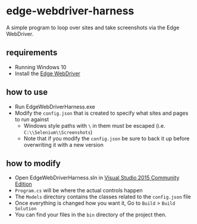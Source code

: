 # edge-webdriver-harness
A simple program to loop over sites and take screenshots via the Edge WebDriver.

## requirements
* Running Windows 10
* Install the [Edge WebDriver](https://www.microsoft.com/en-us/download/details.aspx?id=48212)

## how to use
* Run EdgeWebDriverHarness.exe
* Modify the `config.json` that is created to specify what sites and pages to run against
  * Windows style paths with `\` in them must be escaped (i.e. `C:\\Selenium\\Screenshots`)
  * Note that if you modify the `config.json` be sure to back it up before overwriting it with a new version

## how to modify
* Open EdgeWebDriverHarness.sln in [Visual Studio 2015 Community Edition](https://www.visualstudio.com/en-us/products/visual-studio-community-vs.aspx)
* `Program.cs` will be where the actual controls happen
* The `Models` directory contains the classes related to the `config.json` file
* Once everything is changed how you want it, Go to `Build` > `Build Solution`
* You can find your files in the `bin` directory of the project then.